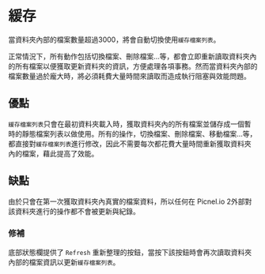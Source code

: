 # 緩存
當資料夾內部的檔案數量超過3000，將會自動切換使用`緩存檔案列表`。  

正常情況下，所有動作包括切換檔案、刪除檔案...等，都會立即重新讀取資料夾內的所有檔案以便獲取更新資料夾的資訊，方便處理各項事務。然而當資料夾內部的檔案數量過於龐大時，將必須耗費大量時間來讀取而造成執行阻塞與效能問題。

## 優點
`緩存檔案列表`只會在最初資料夾載入時，獲取資料夾內的所有檔案並儲存成一個暫時的靜態檔案列表以做使用。所有的操作，切換檔案、刪除檔案、移動檔案...等，都直接對`緩存檔案列表`進行修改，因此不需要每次都花費大量時間重新獲取資料夾內的檔案，藉此提高了效能。

## 缺點
由於只會在第一次獲取資料夾內真實的檔案資料，所以任何在 Picnel.io 2外部對該資料夾進行的操作都不會被更新與紀錄。

### 修補
底部狀態欄提供了 `Refresh` 重新整理的按鈕，當按下該按鈕時會再次讀取資料夾內部的檔案資訊以更新`緩存檔案列表`。